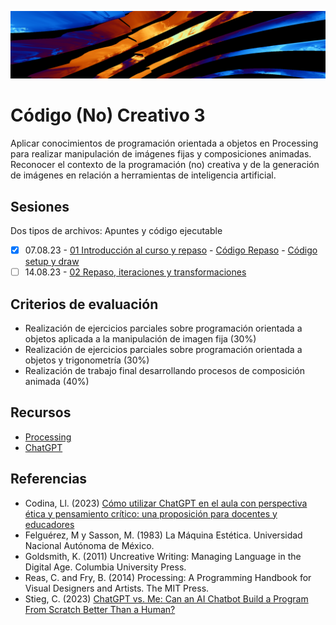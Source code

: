 ![portada](https://raw.githubusercontent.com/EmilioOcelotl/cc3-2024-1/main/img/banner.png)

# Código (No) Creativo 3 

Aplicar conocimientos de programación orientada a objetos en Processing para realizar manipulación de imágenes fijas y composiciones animadas.
Reconocer el contexto de la programación (no) creativa y de la generación de imágenes en relación a herramientas de inteligencia artificial. 

## Sesiones

Dos tipos de archivos: Apuntes y código ejecutable  

- [x] 07.08.23 - [01 Introducción al curso y repaso](https://github.com/EmilioOcelotl/cc3-2024-1/blob/main/doc/s01.md) - [Código Repaso](https://github.com/EmilioOcelotl/cc3-2024-1/blob/main/processing/s01/repaso.pde) - [Código setup y draw](https://github.com/EmilioOcelotl/cc3-2024-1/blob/main/processing/s01/setupDraw.pde)
- [ ] 14.08.23 - [02 Repaso, iteraciones y transformaciones](https://github.com/EmilioOcelotl/cc3-2024-1/blob/main/doc/s02.md)

## Criterios de evaluación

- Realización de ejercicios parciales sobre programación orientada a objetos aplicada a la manipulación de imagen fija (30%)
- Realización de ejercicios parciales sobre programación orientada a objetos y trigonometría (30%)
- Realización de trabajo final desarrollando procesos de composición animada (40%) 

## Recursos 

- [Processing](https://processing.org/)
- [ChatGPT](https://chat.openai.com/)

## Referencias

- Codina, Ll. (2023) [Cómo utilizar ChatGPT en el aula con perspectiva ética y pensamiento crítico: una proposición para docentes y educadores](https://www.lluiscodina.com/chatgpt-educadores/)
- Felguérez, M y Sasson, M. (1983) La Máquina Estética. Universidad Nacional Autónoma de México. 
- Goldsmith, K. (2011) Uncreative Writing: Managing Language in the Digital Age. Columbia University Press.
- Reas, C. and Fry, B. (2014) Processing: A Programming Handbook for Visual Designers and Artists. The MIT Press.
- Stieg, C. (2023) [ChatGPT vs. Me: Can an AI Chatbot Build a Program From Scratch Better Than a Human?](https://www.codecademy.com/resources/blog/chatgpt-vs-human-developer-coding-project/)